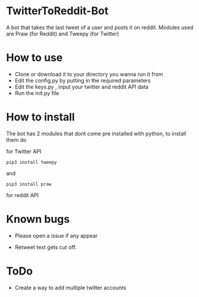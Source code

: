 # TwitterToReddit-Bot
A bot that takes the last tweet of a user and posts it on reddit. Modules used are Praw (for Reddit) and Tweepy (for Twitter)

# How to use

* Clone or download it to your directory you wanna run it from
* Edit the config.py by putting in the required parameters
* Edit the keys.py , input your twitter and reddit API data
* Run the init.py file

# How to install
The bot has 2 modules that dont come pre installed with python, to install them do

for Twitter API
```
pip3 install tweepy
```
and 
```
pip3 install praw
```
for reddit API

# Known bugs
* Please open a issue if any appear

* Retweet text gets cut off.

# ToDo
* Create a way to add multiple twitter accounts
